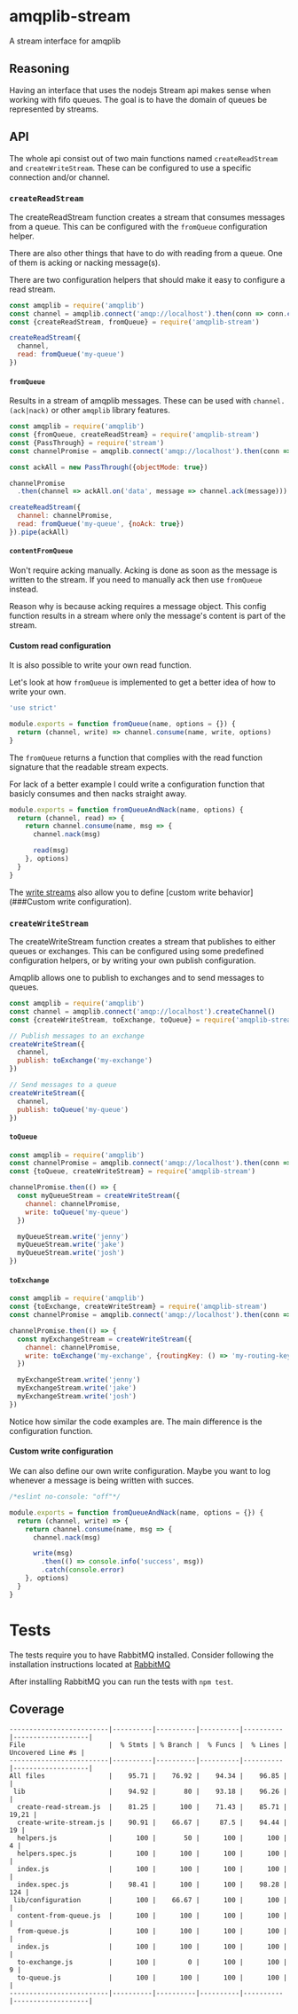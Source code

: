 # amqplib-stream

A stream interface for amqplib

## Reasoning

Having an interface that uses the nodejs Stream api makes sense when working
with fifo queues. The goal is to have the domain of queues be represented by
streams.

## API

The whole api consist out of two main functions named `createReadStream` and
`createWriteStream`. These can be configured to use a specific connection and/or
channel.

### `createReadStream`

The createReadStream function creates a stream that consumes messages from a
queue. This can be configured with the `fromQueue` configuration helper.

There are also other things that have to do with reading from a queue. One of
them is acking or nacking message(s).

There are two configuration helpers that should make it easy to configure
a read stream.

```js
const amqplib = require('amqplib')
const channel = amqplib.connect('amqp://localhost').then(conn => conn.createChannel())
const {createReadStream, fromQueue} = require('amqplib-stream')

createReadStream({
  channel,
  read: fromQueue('my-queue')
})
```

#### `fromQueue`

Results in a stream of amqplib messages. These can be used with
`channel.(ack|nack)` or other `amqplib` library features.

```js
const amqplib = require('amqplib')
const {fromQueue, createReadStream} = require('amqplib-stream')
const {PassThrough} = require('stream')
const channelPromise = amqplib.connect('amqp://localhost').then(conn => conn.createChannel())

const ackAll = new PassThrough({objectMode: true})

channelPromise
  .then(channel => ackAll.on('data', message => channel.ack(message)))

createReadStream({
  channel: channelPromise,
  read: fromQueue('my-queue', {noAck: true})
}).pipe(ackAll)
```

#### `contentFromQueue`

Won't require acking manually. Acking is done as soon as the message is written
to the stream. If you need to manually ack then use `fromQueue` instead.

Reason why is because acking requires a message object. This config function
results in a stream where only the message's content is part of the stream.

#### Custom read configuration

It is also possible to write your own read function.

Let's look at how `fromQueue` is implemented to get a better idea of how to
write your own.

```js
'use strict'

module.exports = function fromQueue(name, options = {}) {
  return (channel, write) => channel.consume(name, write, options)
}
```

The `fromQueue` returns a function that complies with the read function
signature that the readable stream expects.

For lack of a better example I could write a configuration function that
basicly consumes and then nacks straight away.

```js
module.exports = function fromQueueAndNack(name, options) {
  return (channel, read) => {
    return channel.consume(name, msg => {
      channel.nack(msg)

      read(msg)
    }, options)
  }
}
```

The [write streams](##createWriteStream) also allow you to define [custom write behavior](###Custom write configuration).

### `createWriteStream`

The createWriteStream function creates a stream that publishes to either queues
or exchanges. This can be configured using some predefined configuration
helpers, or by writing your own publish configuration.

Amqplib allows one to publish to exchanges and to send messages to queues.

```js
const amqplib = require('amqplib')
const channel = amqplib.connect('amqp://localhost').createChannel()
const {createWriteStream, toExchange, toQueue} = require('amqplib-stream')

// Publish messages to an exchange
createWriteStream({
  channel,
  publish: toExchange('my-exchange')
})

// Send messages to a queue
createWriteStream({
  channel,
  publish: toQueue('my-queue')
})
```

#### `toQueue`

```js
const amqplib = require('amqplib')
const channelPromise = amqplib.connect('amqp://localhost').then(conn => conn.createChannel())
const {toQueue, createWriteStream} = require('amqplib-stream')

channelPromise.then(() => {
  const myQueueStream = createWriteStream({
    channel: channelPromise,
    write: toQueue('my-queue')
  })

  myQueueStream.write('jenny')
  myQueueStream.write('jake')
  myQueueStream.write('josh')
})

```

#### `toExchange`

```js
const amqplib = require('amqplib')
const {toExchange, createWriteStream} = require('amqplib-stream')
const channelPromise = amqplib.connect('amqp://localhost').then(conn => conn.createChannel())

channelPromise.then(() => {
  const myExchangeStream = createWriteStream({
    channel: channelPromise,
    write: toExchange('my-exchange', {routingKey: () => 'my-routing-key'})
  })

  myExchangeStream.write('jenny')
  myExchangeStream.write('jake')
  myExchangeStream.write('josh')
})

```

Notice how similar the code examples are. The main difference is the
configuration function.

#### Custom write configuration

We can also define our own write configuration. Maybe you want to log whenever
a message is being written with succes.

```js
/*eslint no-console: "off"*/

module.exports = function fromQueueAndNack(name, options = {}) {
  return (channel, write) => {
    return channel.consume(name, msg => {
      channel.nack(msg)

      write(msg)
        .then(() => console.info('success', msg))
        .catch(console.error)
    }, options)
  }
}
```

# Tests

The tests require you to have RabbitMQ installed. Consider following the
installation instructions located at
[RabbitMQ](https://www.rabbitmq.com/download.html)

After installing RabbitMQ you can run the tests with `npm test`.

## Coverage

```
-------------------------|----------|----------|----------|----------|-------------------|
File                     |  % Stmts | % Branch |  % Funcs |  % Lines | Uncovered Line #s |
-------------------------|----------|----------|----------|----------|-------------------|
All files                |    95.71 |    76.92 |    94.34 |    96.85 |                   |
 lib                     |    94.92 |       80 |    93.18 |    96.26 |                   |
  create-read-stream.js  |    81.25 |      100 |    71.43 |    85.71 |             19,21 |
  create-write-stream.js |    90.91 |    66.67 |     87.5 |    94.44 |                19 |
  helpers.js             |      100 |       50 |      100 |      100 |                 4 |
  helpers.spec.js        |      100 |      100 |      100 |      100 |                   |
  index.js               |      100 |      100 |      100 |      100 |                   |
  index.spec.js          |    98.41 |      100 |      100 |    98.28 |               124 |
 lib/configuration       |      100 |    66.67 |      100 |      100 |                   |
  content-from-queue.js  |      100 |      100 |      100 |      100 |                   |
  from-queue.js          |      100 |      100 |      100 |      100 |                   |
  index.js               |      100 |      100 |      100 |      100 |                   |
  to-exchange.js         |      100 |        0 |      100 |      100 |                 9 |
  to-queue.js            |      100 |      100 |      100 |      100 |                   |
-------------------------|----------|----------|----------|----------|-------------------|
```

